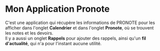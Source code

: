 # Mon Application Pronote

C'est une application qui récupère les informations de PRONOTE pour les afficher dans l'onglet **Calendrier** et dans l'onglet **Pronote**, où se trouvent les notes et les devoirs.  
Il y a aussi un onglet **Rappels** pour ajouter des rappels, ainsi qu'un **fil d'actualité**, qui n'a pour l'instant aucune utilité.
 
